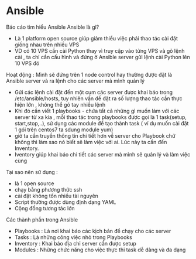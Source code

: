 # Ansible
Báo cáo tìm hiểu Ansible
Ansible là gì?
- Là 1 platform open source giúp giảm thiểu việc phải thao tác cài đặt giống nhau trên nhiều VPS
- VD có 10 VPS cần cài Python thay vì truy cập vào từng VPS và gõ lệnh cài , ta chỉ cần cấu hình và đứng ở Ansible server gửi lệnh cài Python lên 10 VPS đó

Hoạt động : Mình sẽ đứng trên 1 node control hay thường được đặt là Ansible server và ra lệnh cho các server mà mình quản lý
- Gửi các lệnh cài đặt đến một cụm các server được khai báo trong /etc/ansible/hosts, tuy nhiên vấn đề đặt ra số lượng thao tác cần thực hiện lớn , không thể gõ tay nhiều lệnh
- Khi đó cần viết 1 playbooks - chứa tất cả những gì muốn làm với các server từ xa kia , mỗi thao tác trong playbooks được gọi là 1 task(setup, start,stop,..), sử dụng các module để tạo thành task ( ví dụ muốn cài đặt 1 gói trên centos7 ta sdung module yum)
- giờ ta cần truyền thông tin chi tiết hơn về server cho Playbook chứ không thì làm sao nó biết sẽ làm việc với ai. Lúc này ta cần đến Inventory.
- Iventory giúp khai báo chi tiết các server mà mình sẽ quản lý và làm việc cùng

Tại sao nên sử dụng :
- là 1 open source
- chạy bằng phương thức ssh
- cài đặt không tốn nhiều tài nguyên
- Script thường được dùng định dạng YAML
- Cộng đồng tương tác lớn

Các thành phần trong Ansible 
- Playbooks : Là nơi khai báo các kịch bản để chạy cho các server
- Tasks : Là những công việc nhỏ trong Playbooks
- Inventory : Khai báo địa chỉ server cần được setup
- Modules : Những chức năng cho việc thực thi task dễ dàng và đa dạng

